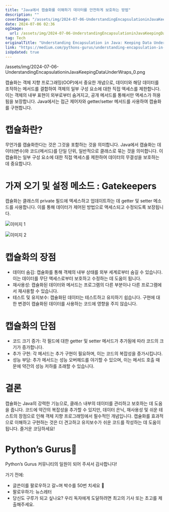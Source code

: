 ```yaml
---
title: "Java에서 캡슐화를 이해하기 데이터를 안전하게 보호하는 방법"
description: ""
coverImage: "/assets/img/2024-07-06-UnderstandingEncapsulationinJavaKeepingDataUnderWraps_0.png"
date: 2024-07-06 02:36
ogImage: 
  url: /assets/img/2024-07-06-UnderstandingEncapsulationinJavaKeepingDataUnderWraps_0.png
tag: Tech
originalTitle: "Understanding Encapsulation in Java: Keeping Data Under Wraps"
link: "https://medium.com/pythons-gurus/understanding-encapsulation-in-java-keeping-data-under-wraps-96a2b8f640ed"
isUpdated: true
---
```





/assets/img/2024-07-06-UnderstandingEncapsulationinJavaKeepingDataUnderWraps_0.png

캡슐화는 객체 지향 프로그래밍(OOP)에서 중요한 개념으로, 데이터와 해당 데이터를 조작하는 메서드를 결합하여 객체의 일부 구성 요소에 대한 직접 액세스를 제한합니다. 이는 객체의 내부 표현이 외부로부터 숨겨지고, 공개 메서드를 통해서만 액세스가 허용됨을 보장합니다. Java에서는 접근 제어자와 getter/setter 메서드를 사용하여 캡슐화를 구현합니다.

# 캡슐화란?

무언가를 캡슐화한다는 것은 그것을 포함하는 것을 의미합니다. Java에서 캡슐화는 데이터(변수)와 코드(메서드)를 단일 단위, 일반적으로 클래스로 묶는 것을 의미합니다. 이 캡슐화는 일부 구성 요소에 대한 직접 액세스를 제한하여 데이터의 무결성을 보호하는 데 중요합니다.

<div class="content-ad"></div>

# 가져 오기 및 설정 메소드 : Gatekeepers

캡슐화는 클래스의 private 필드에 액세스하고 업데이트하는 데 getter 및 setter 메소드를 사용합니다. 이를 통해 데이터가 제어된 방법으로 액세스되고 수정되도록 보장됩니다.

![이미지 1](/assets/img/2024-07-06-UnderstandingEncapsulationinJavaKeepingDataUnderWraps_1.png)

![이미지 2](/assets/img/2024-07-06-UnderstandingEncapsulationinJavaKeepingDataUnderWraps_2.png)

<div class="content-ad"></div>

# 캡슐화의 장점

- 데이터 숨김: 캡슐화를 통해 객체의 내부 상태를 외부 세계로부터 숨길 수 있습니다. 이는 데이터를 무단 액세스로부터 보호하고 수정하는 데 도움이 됩니다.
- 재사용성: 캡슐화된 데이터와 메서드는 프로그램의 다른 부분이나 다른 프로그램에서 재사용할 수 있습니다.
- 테스트 및 유지보수: 캡슐화된 데이터는 테스트하고 유지하기 쉽습니다. 구현에 대한 변경이 캡슐화된 데이터를 사용하는 코드에 영향을 주지 않습니다.

# 캡슐화의 단점

- 코드 크기 증가: 각 필드에 대한 getter 및 setter 메서드가 추가됨에 따라 코드의 크기가 증가합니다.
- 추가 구현: 각 메서드는 추가 구현이 필요하며, 이는 코드의 복잡성을 증가시킵니다.
- 성능 부담: 추가 메서드는 성능 오버헤드를 야기할 수 있으며, 이는 메서드 호출 때문에 약간의 성능 저하를 초래할 수 있습니다.

<div class="content-ad"></div>

# 결론

캡슐화는 Java의 강력한 기능으로, 클래스 내부의 데이터를 관리하고 보호하는 데 도움을 줍니다. 코드에 약간의 복잡성을 추가할 수 있지만, 데이터 은닉, 재사용성 및 쉬운 테스트의 장점으로 인해 객체 지향 프로그래밍에서 필수적인 개념입니다. 캡슐화를 효과적으로 이해하고 구현하는 것은 더 견고하고 유지보수가 쉬운 코드를 작성하는 데 도움이 됩니다. 즐거운 코딩하세요!

# Python’s Gurus🚀

Python’s Gurus 커뮤니티의 일원이 되어 주셔서 감사합니다!

<div class="content-ad"></div>

가기 전에:

- 글쓴이를 팔로우하고 갈~며 박수를 50번 치세요 👏
- 팔로우하기: 뉴스레터
- 당신도 구루가 되고 싶나요? 우리 독자에게 도달하려면 최고의 기사 또는 초고를 제출해주세요.